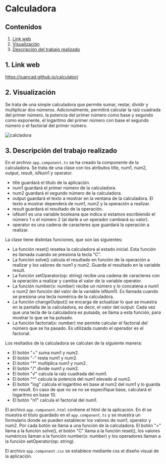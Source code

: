 # Calculadora

## Contenidos 
1. [Link web](#link-web)
2. [Visualización](#visualizacion)
3. [Descripción del trabajo realizado](#descripcion)

## 1. Link web <a name="link-web"/>
https://juancad.github.io/calculator/

## 2. Visualización <a name="visualizacion"/>

Se trata de una simple calculadora que permite sumar, restar, dividir y multiplicar dos números.
Adicionalmente, permitirá calcular la raíz cuadrada del primer número, la potencia del primer número como base y segundo como exponente, el logaritmo del primer número con base el segundo número o el factorial del primer número.

![calcladora](https://user-images.githubusercontent.com/91132611/162523903-fd1d4520-98a1-40a2-af0f-1b0a832fa35a.png)

## 3. Descripción del trabajo realizado <a name="descripcion"/>

En el archivo `app.component.ts` se ha creado la componente de la calculadora. Se trata de una clase con los atributos title, num1, num2, output, result, isNum1 y operator.
- title guardará el título de la aplicación.
- num1 guardará el primer número de la calculadora.
- num2 guardará el segundo número de la calculadora.
- output guardará el texto a mostrar en la ventana de la calculadora. El texto a mostrar dependerá de num1, num2 y la operación a realizar.
- result guardará el resultado de la operación.
- isNum1 es una variable booleana que indica si estamos escribiendo el número 1 o el número 2 (al darle a un operador cambiará su valor).
- operator es una cadena de caracteres que guardará la operación a realizar.

La clase tiene distintas funciones, que son las siguientes:
- La función reset() resetea la calculadora al estado inicial. Esta función es llamada cuando se presiona la tecla "C".
- La función solve() calcula el resultado en función de la operación a realizar y los valores de num1 y num2. Guarda el resultado en la variable result.
- La función setOperator(op: string) recibe una cadena de caracteres con la operación a realizar y cambia el valor de la variable operator.
- La función number(x: number) recibe un número y lo concatena a num1 o num2 (en función del valor de la variable isNum1). Es llamada cuando se presiona una tecla numérica de la calculadora.
- La función changeOutput() se encarga de actualizar lo que se muestra en la pantalla de la calculadora, es decir, el valor del output. Cada vez que una tecla de la calculadora es pulsada, se llama a esta función, para mostrar lo que se ha pulsado.
- La función factorial(x: number) me permite calcular el factorial del número que se ha pasado. Es utilizada cuando el operador es el factorial.

Los resltados de la calculadora se calculan de la siguiente manera:
- El botón "+" suma num1 y num2.
- El botón "-" resta num1 y num2.
- El botón "*" multiplica num1 y num2.
- El botón "/" divide num1 y num2.
- El botón "√" calcula la raíz cuadrada del num1.
- El botón "^" calcula la potencia del num1 elevado al num2.
- El botón "log" calcula el logaritmo en base al num2 del num1 y lo guarda en result. En caso de que no se no se especifique base, calculará el logaritmo en base 10.
- El botón "n1" calcula el factorial del num1.

El archivo `app.component.html` contiene el html de la aplicación. En él se muestra el título guardado en el `app.component.ts` y se muestra un formulario donde se pueden establecer los valores de num1, operator y num2. Por cada botón se llama a una función de la calculadora. El botón "=" llama a la función solve(), el botón "C" llama a la función reset(), los valores numéricos llaman a la función number(x: number) y los operadores llaman a la función setOperator(op: string).

El archivo `app.component.css` se establece mediante css el diseño visual de la aplicación. 
